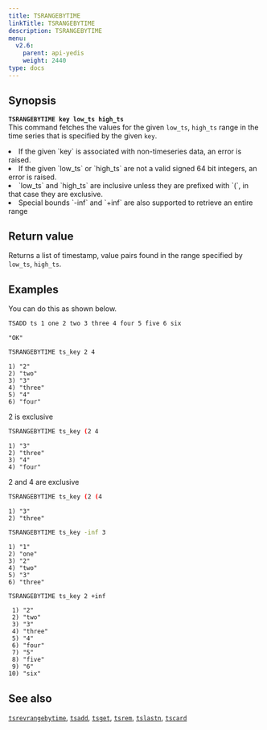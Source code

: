 ```yaml
---
title: TSRANGEBYTIME
linkTitle: TSRANGEBYTIME
description: TSRANGEBYTIME
menu:
  v2.6:
    parent: api-yedis
    weight: 2440
type: docs
---
```


## Synopsis

<b>`TSRANGEBYTIME key low_ts high_ts`</b><br>
This command fetches the values for the given `low_ts`, `high_ts` range in the time series that is
specified by the given `key`.

<li>If the given `key` is associated with non-timeseries data, an error is raised.</li>
<li>If the given `low_ts` or `high_ts` are not a valid signed 64 bit integers, an error is raised.</li>
<li>`low_ts` and `high_ts` are inclusive unless they are prefixed with `(`, in that case they are
exclusive.</li>
<li>Special bounds `-inf` and `+inf` are also supported to retrieve an entire range</li>

## Return value

Returns a list of timestamp, value pairs found in the range specified by `low_ts`, `high_ts`.

## Examples

You can do this as shown below.

```sh
TSADD ts 1 one 2 two 3 three 4 four 5 five 6 six
```

```
"OK"
```

```sh
TSRANGEBYTIME ts_key 2 4
```

```
1) "2"
2) "two"
3) "3"
4) "three"
5) "4"
6) "four"
```
2 is exclusive

```sh
TSRANGEBYTIME ts_key (2 4
```

```
1) "3"
2) "three"
3) "4"
4) "four"
```

2 and 4 are exclusive

```sh
TSRANGEBYTIME ts_key (2 (4
```

```
1) "3"
2) "three"
```

```sh
TSRANGEBYTIME ts_key -inf 3
```

```
1) "1"
2) "one"
3) "2"
4) "two"
5) "3"
6) "three"
```

```sh
TSRANGEBYTIME ts_key 2 +inf
```

```
 1) "2"
 2) "two"
 3) "3"
 4) "three"
 5) "4"
 6) "four"
 7) "5"
 8) "five"
 9) "6"
10) "six"
```

## See also

[`tsrevrangebytime`](../tsrevrangebytime/), [`tsadd`](../tsadd/), [`tsget`](../tsget/),
[`tsrem`](../tsrem/), [`tslastn`](../tslastn/), [`tscard`](../tscard/)

